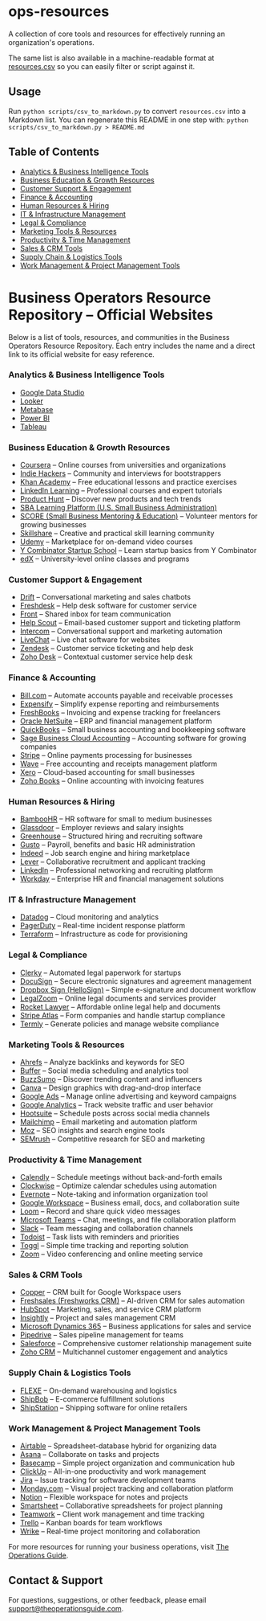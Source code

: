 # ops-resources
A collection of core tools and resources for effectively running an organization's operations.

The same list is also available in a machine-readable format at [resources.csv](resources.csv) so you can easily filter or script against it.

## Usage
Run `python scripts/csv_to_markdown.py` to convert `resources.csv` into a Markdown list.
You can regenerate this README in one step with:
`python scripts/csv_to_markdown.py > README.md`

## Table of Contents
- [Analytics & Business Intelligence Tools](#analytics--business-intelligence-tools)
- [Business Education & Growth Resources](#business-education--growth-resources)
- [Customer Support & Engagement](#customer-support--engagement)
- [Finance & Accounting](#finance--accounting)
- [Human Resources & Hiring](#human-resources--hiring)
- [IT & Infrastructure Management](#it--infrastructure-management)
- [Legal & Compliance](#legal--compliance)
- [Marketing Tools & Resources](#marketing-tools--resources)
- [Productivity & Time Management](#productivity--time-management)
- [Sales & CRM Tools](#sales--crm-tools)
- [Supply Chain & Logistics Tools](#supply-chain--logistics-tools)
- [Work Management & Project Management Tools](#work-management--project-management-tools)

# Business Operators Resource Repository – Official Websites
Below is a list of tools, resources, and communities in the Business Operators Resource Repository.
Each entry includes the name and a direct link to its official website for easy reference.

### Analytics & Business Intelligence Tools
- [Google Data Studio](https://marketingplatform.google.com/about/data-studio)
- [Looker](https://looker.com)
- [Metabase](https://www.metabase.com)
- [Power BI](https://powerbi.microsoft.com)
- [Tableau](https://www.tableau.com)

### Business Education & Growth Resources
- [Coursera](https://www.coursera.org) – Online courses from universities and organizations
- [Indie Hackers](https://www.indiehackers.com) – Community and interviews for bootstrappers
- [Khan Academy](https://www.khanacademy.org) – Free educational lessons and practice exercises
- [LinkedIn Learning](https://www.linkedin.com/learning) – Professional courses and expert tutorials
- [Product Hunt](https://www.producthunt.com) – Discover new products and tech trends
- [SBA Learning Platform (U.S. Small Business Administration)](https://www.sba.gov/learning)
- [SCORE (Small Business Mentoring & Education)](https://www.score.org) – Volunteer mentors for growing businesses
- [Skillshare](https://www.skillshare.com) – Creative and practical skill learning community
- [Udemy](https://www.udemy.com) – Marketplace for on-demand video courses
- [Y Combinator Startup School](https://www.startupschool.org) – Learn startup basics from Y Combinator
- [edX](https://www.edx.org) – University-level online classes and programs

### Customer Support & Engagement
- [Drift](https://www.drift.com) – Conversational marketing and sales chatbots
- [Freshdesk](https://www.freshdesk.com) – Help desk software for customer service
- [Front](https://front.com) – Shared inbox for team communication
- [Help Scout](https://www.helpscout.com) – Email-based customer support and ticketing platform
- [Intercom](https://www.intercom.com) – Conversational support and marketing automation
- [LiveChat](https://www.livechat.com) – Live chat software for websites
- [Zendesk](https://www.zendesk.com) – Customer service ticketing and help desk
- [Zoho Desk](https://www.zoho.com/desk) – Contextual customer service help desk

### Finance & Accounting
- [Bill.com](https://www.bill.com) – Automate accounts payable and receivable processes
- [Expensify](https://www.expensify.com) – Simplify expense reporting and reimbursements
- [FreshBooks](https://www.freshbooks.com) – Invoicing and expense tracking for freelancers
- [Oracle NetSuite](https://www.netsuite.com) – ERP and financial management platform
- [QuickBooks](https://quickbooks.intuit.com) – Small business accounting and bookkeeping software
- [Sage Business Cloud Accounting](https://www.sage.com) – Accounting software for growing companies
- [Stripe](https://stripe.com) – Online payments processing for businesses
- [Wave](https://www.waveapps.com) – Free accounting and receipts management platform
- [Xero](https://www.xero.com) – Cloud-based accounting for small businesses
- [Zoho Books](https://www.zoho.com/books) – Online accounting with invoicing features

### Human Resources & Hiring
- [BambooHR](https://www.bamboohr.com) – HR software for small to medium businesses
- [Glassdoor](https://www.glassdoor.com) – Employer reviews and salary insights
- [Greenhouse](https://www.greenhouse.io) – Structured hiring and recruiting software
- [Gusto](https://gusto.com) – Payroll, benefits and basic HR administration
- [Indeed](https://www.indeed.com) – Job search engine and hiring marketplace
- [Lever](https://www.lever.co) – Collaborative recruitment and applicant tracking
- [LinkedIn](https://www.linkedin.com) – Professional networking and recruiting platform
- [Workday](https://www.workday.com) – Enterprise HR and financial management solutions

### IT & Infrastructure Management
- [Datadog](https://www.datadoghq.com) – Cloud monitoring and analytics
- [PagerDuty](https://www.pagerduty.com) – Real-time incident response platform
- [Terraform](https://www.terraform.io) – Infrastructure as code for provisioning

### Legal & Compliance
- [Clerky](https://www.clerky.com) – Automated legal paperwork for startups
- [DocuSign](https://www.docusign.com) – Secure electronic signatures and agreement management
- [Dropbox Sign (HelloSign)](https://sign.dropbox.com) – Simple e-signature and document workflow
- [LegalZoom](https://www.legalzoom.com) – Online legal documents and services provider
- [Rocket Lawyer](https://www.rocketlawyer.com) – Affordable online legal help and documents
- [Stripe Atlas](https://stripe.com/atlas) – Form companies and handle startup compliance
- [Termly](https://termly.io) – Generate policies and manage website compliance

### Marketing Tools & Resources
- [Ahrefs](https://ahrefs.com) – Analyze backlinks and keywords for SEO
- [Buffer](https://buffer.com) – Social media scheduling and analytics tool
- [BuzzSumo](https://buzzsumo.com) – Discover trending content and influencers
- [Canva](https://www.canva.com) – Design graphics with drag-and-drop interface
- [Google Ads](https://ads.google.com) – Manage online advertising and keyword campaigns
- [Google Analytics](https://marketingplatform.google.com/about/analytics) – Track website traffic and user behavior
- [Hootsuite](https://hootsuite.com) – Schedule posts across social media channels
- [Mailchimp](https://mailchimp.com) – Email marketing and automation platform
- [Moz](https://moz.com) – SEO insights and search engine tools
- [SEMrush](https://semrush.com) – Competitive research for SEO and marketing

### Productivity & Time Management
- [Calendly](https://calendly.com) – Schedule meetings without back-and-forth emails
- [Clockwise](https://www.getclockwise.com) – Optimize calendar schedules using automation
- [Evernote](https://evernote.com) – Note-taking and information organization tool
- [Google Workspace](https://workspace.google.com) – Business email, docs, and collaboration suite
- [Loom](https://www.loom.com) – Record and share quick video messages
- [Microsoft Teams](https://www.microsoft.com/microsoft-teams) – Chat, meetings, and file collaboration platform
- [Slack](https://slack.com) – Team messaging and collaboration channels
- [Todoist](https://todoist.com) – Task lists with reminders and priorities
- [Toggl](https://toggl.com) – Simple time tracking and reporting solution
- [Zoom](https://zoom.us) – Video conferencing and online meeting service

### Sales & CRM Tools
- [Copper](https://copper.com) – CRM built for Google Workspace users
- [Freshsales (Freshworks CRM)](https://www.freshworks.com/freshsales) – AI-driven CRM for sales automation
- [HubSpot](https://www.hubspot.com) – Marketing, sales, and service CRM platform
- [Insightly](https://www.insightly.com) – Project and sales management CRM
- [Microsoft Dynamics 365](https://dynamics.microsoft.com) – Business applications for sales and service
- [Pipedrive](https://www.pipedrive.com) – Sales pipeline management for teams
- [Salesforce](https://www.salesforce.com) – Comprehensive customer relationship management suite
- [Zoho CRM](https://www.zoho.com/crm) – Multichannel customer engagement and analytics

### Supply Chain & Logistics Tools
- [FLEXE](https://www.flexe.com) – On-demand warehousing and logistics
- [ShipBob](https://www.shipbob.com) – E-commerce fulfillment solutions
- [ShipStation](https://www.shipstation.com) – Shipping software for online retailers

### Work Management & Project Management Tools
- [Airtable](https://airtable.com) – Spreadsheet-database hybrid for organizing data
- [Asana](https://asana.com) – Collaborate on tasks and projects
- [Basecamp](https://basecamp.com) – Simple project organization and communication hub
- [ClickUp](https://clickup.com) – All-in-one productivity and work management
- [Jira](https://www.atlassian.com/software/jira) – Issue tracking for software development teams
- [Monday.com](https://monday.com) – Visual project tracking and collaboration platform
- [Notion](https://www.notion.com) – Flexible workspace for notes and projects
- [Smartsheet](https://smartsheet.com) – Collaborative spreadsheets for project planning
- [Teamwork](https://teamwork.com) – Client work management and time tracking
- [Trello](https://trello.com) – Kanban boards for team workflows
- [Wrike](https://wrike.com) – Real-time project monitoring and collaboration


For more resources for running your business operations, visit [The Operations Guide](https://theoperationsguide.com).

## Contact & Support

For questions, suggestions, or other feedback, please email [support@theoperationsguide.com](mailto:support@theoperationsguide.com).
